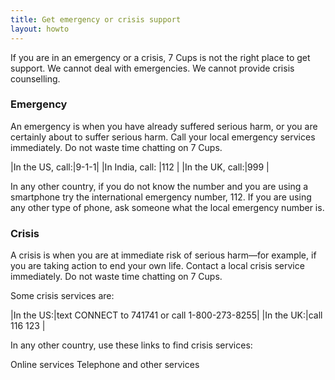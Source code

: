 ```yaml
---
title: Get emergency or crisis support
layout: howto
---
```

If you are in an emergency or a crisis, 7 Cups is not the right place to get support. We cannot deal with emergencies. We cannot provide crisis counselling.

### Emergency

An emergency is when you have already suffered serious harm, or you are certainly about to suffer serious harm. Call your local emergency services immediately. Do not waste time chatting on 7 Cups.

|In the US, call:|9-1-1|
|In India, call: |112  |
|In the UK, call:|999  |

In any other country, if you do not know the number and you are using a smartphone try the international emergency number, 112. If you are using any other type of phone, ask someone what the local emergency number is. 

### Crisis

A crisis is when you are at immediate risk of serious harm—for example, if you are taking action to end your own life. Contact a local crisis service immediately. Do not waste time chatting on 7 Cups.

Some crisis services are:

|In the US:|text CONNECT to 741741 or call 1-800-273-8255|
|In the UK:|call 116 123                                 |

In any other country, use these links to find crisis services:

Online services
Telephone and other services
